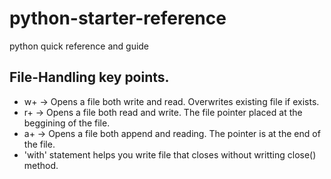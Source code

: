 # python-starter-reference
python quick reference and guide

## File-Handling key points.
* w+ -> Opens a file both write and read. Overwrites existing file if exists. 
* r+ -> Opens a file both read and write. The file pointer placed at the beggining of the file.
* a+ -> Opens a file both append and reading. The pointer is at the end of the file.
* 'with' statement helps you write file that closes without writting close() method.